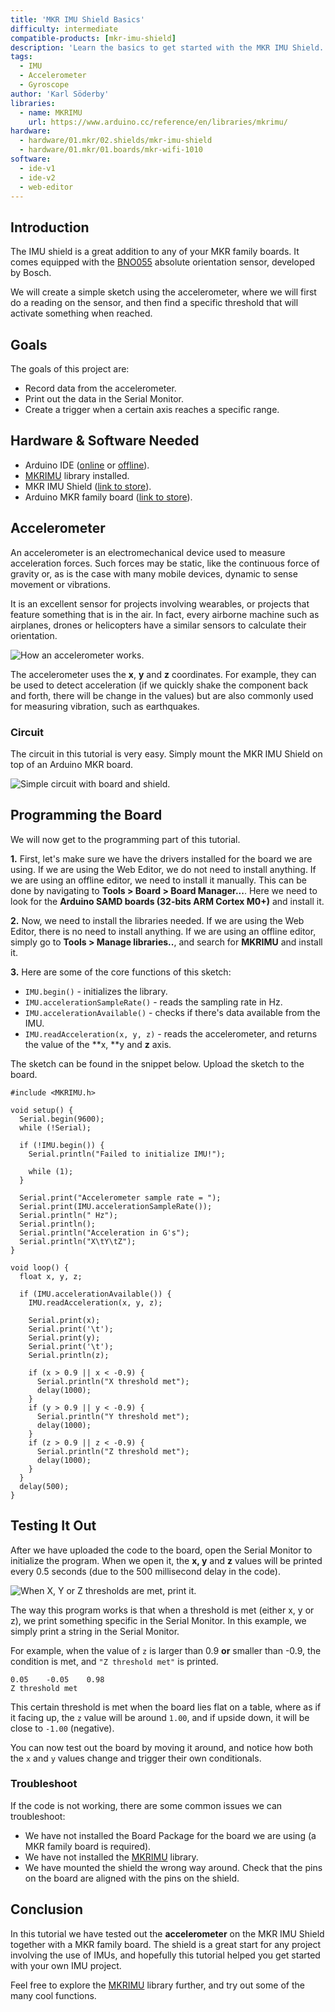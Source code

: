 ```yaml
---
title: 'MKR IMU Shield Basics'
difficulty: intermediate
compatible-products: [mkr-imu-shield]
description: 'Learn the basics to get started with the MKR IMU Shield.'
tags: 
  - IMU
  - Accelerometer
  - Gyroscope
author: 'Karl Söderby'
libraries: 
  - name: MKRIMU
    url: https://www.arduino.cc/reference/en/libraries/mkrimu/
hardware:
  - hardware/01.mkr/02.shields/mkr-imu-shield
  - hardware/01.mkr/01.boards/mkr-wifi-1010
software:
  - ide-v1
  - ide-v2
  - web-editor
---
```


## Introduction 

The IMU shield is a great addition to any of your MKR family boards. It comes equipped with the [BNO055](https://www.bosch-sensortec.com/products/smart-sensors/bno055.html) absolute orientation sensor, developed by Bosch.

We will create a simple sketch using the accelerometer, where we will first do a reading on the sensor, and then find a specific threshold that will activate something when reached. 

## Goals

The goals of this project are:

- Record data from the accelerometer.
- Print out the data in the Serial Monitor.
- Create a trigger when a certain axis reaches a specific range.

## Hardware & Software Needed

- Arduino IDE ([online](https://create.arduino.cc/) or [offline](https://www.arduino.cc/en/main/software)).
- [MKRIMU](https://www.arduino.cc/reference/en/libraries/mkrimu/) library installed.
- MKR IMU Shield ([link to store](https://store.arduino.cc/arduino-mkr-imu-shield)).
- Arduino MKR family board ([link to store](https://store.arduino.cc/arduino-genuino/arduino-genuino-mkr-family)).

## Accelerometer

An accelerometer is an electromechanical device used to measure acceleration forces. Such forces may be static, like the continuous force of gravity or, as is the case with many mobile devices, dynamic to sense movement or vibrations.

It is an excellent sensor for projects involving wearables, or projects that feature something that is in the air. In fact, every airborne machine such as airplanes, drones or helicopters have a similar sensors to calculate their orientation.


![How an accelerometer works.](assets/MKR_IMU_T1_IMG01.png)

The accelerometer uses the **x**, **y** and **z** coordinates. For example, they can be used to detect acceleration (if we quickly shake the component back and forth, there will be change in the values) but are also commonly used for measuring vibration, such as earthquakes.

### Circuit

The circuit in this tutorial is very easy. Simply mount the MKR IMU Shield on top of an Arduino MKR board. 

![Simple circuit with board and shield.](assets/MKR_IMU_T1_IMG02.png)

## Programming the Board

We will now get to the programming part of this tutorial. 

**1.** First, let's make sure we have the drivers installed for the board we are using. If we are using the Web Editor, we do not need to install anything. If we are using an offline editor, we need to install it manually. This can be done by navigating to **Tools > Board > Board Manager...**. Here we need to look for the **Arduino SAMD boards (32-bits ARM Cortex M0+)** and install it. 

**2.** Now, we need to install the libraries needed. If we are using the Web Editor, there is no need to install anything. If we are using an offline editor, simply go to **Tools > Manage libraries..**, and search for **MKRIMU** and install it.

**3.** Here are some of the core functions of this sketch:

- `IMU.begin()` - initializes the library.
- `IMU.accelerationSampleRate()` - reads the sampling rate in Hz.
- `IMU.accelerationAvailable()` - checks if there's data available from the IMU.
- `IMU.readAcceleration(x, y, z)` - reads the accelerometer, and returns the value of the **x, **y and **z** axis.

The sketch can be found in the snippet below. Upload the sketch to the board.

```arduino
#include <MKRIMU.h>

void setup() {
  Serial.begin(9600);
  while (!Serial);

  if (!IMU.begin()) {
    Serial.println("Failed to initialize IMU!");

    while (1);
  }

  Serial.print("Accelerometer sample rate = ");
  Serial.print(IMU.accelerationSampleRate());
  Serial.println(" Hz");
  Serial.println();
  Serial.println("Acceleration in G's");
  Serial.println("X\tY\tZ");
}

void loop() {
  float x, y, z;

  if (IMU.accelerationAvailable()) {
    IMU.readAcceleration(x, y, z);

    Serial.print(x);
    Serial.print('\t');
    Serial.print(y);
    Serial.print('\t');
    Serial.println(z);

    if (x > 0.9 || x < -0.9) {
      Serial.println("X threshold met");
      delay(1000);
    }
    if (y > 0.9 || y < -0.9) {
      Serial.println("Y threshold met");
      delay(1000);
    }
    if (z > 0.9 || z < -0.9) {
      Serial.println("Z threshold met");
      delay(1000);
    }
  }
  delay(500);
}
```

## Testing It Out

After we have uploaded the code to the board, open the Serial Monitor to initialize the program. When we open it, the **x, y** and **z** values will be printed every 0.5 seconds (due to the 500 millisecond delay in the code).

![When X, Y or Z thresholds are met, print it.](assets/MKR_IMU_T1_IMG03.png)

The way this program works is that when a threshold is met (either x, y or z), we print something specific in the Serial Monitor. In this example, we simply print a string in the Serial Monitor. 

For example, when the value of `z` is larger than 0.9 **or** smaller than -0.9, the condition is met, and `"Z threshold met"` is printed.

```
0.05	-0.05	 0.98
Z threshold met
```

This certain threshold is met when the board lies flat on a table, where as if it facing up, the `z` value will be around `1.00`, and if upside down, it will be close to `-1.00` (negative). 

You can now test out the board by moving it around, and notice how both the `x` and `y` values change and trigger their own conditionals. 

### Troubleshoot

If the code is not working, there are some common issues we can troubleshoot:

- We have not installed the Board Package for the board we are using (a MKR family board is required).
- We have not installed the [MKRIMU](https://www.arduino.cc/reference/en/libraries/mkrimu/) library.
- We have mounted the shield the wrong way around. Check that the pins on the board are aligned with the pins on the shield.

## Conclusion

In this tutorial we have tested out the **accelerometer** on the MKR IMU Shield together with a MKR family board. The shield is a great start for any project involving the use of IMUs, and hopefully this tutorial helped you get started with your own IMU project. 

Feel free to explore the [MKRIMU](https://www.arduino.cc/reference/en/libraries/mkrimu/) library further, and try out some of the many cool functions.
